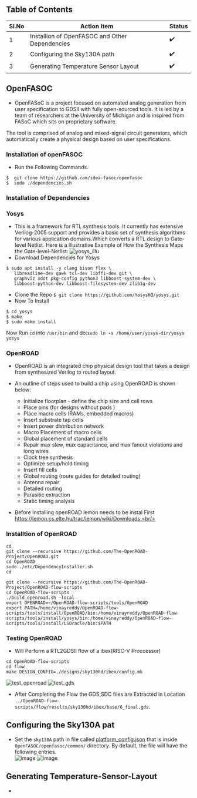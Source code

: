 ## Table of Contents
|SI.No|Action Item |Status|
|-----|------------|------|
| 1   | Installion of OpenFASOC and Other Dependencies|:heavy_check_mark:|
| 2   | Configuring the Sky130A path|:heavy_check_mark:|
| 3   | Generating Temperature Sensor Layout|:heavy_check_mark:|

## OpenFASOC
- OpenFASoC is a project focused on automated analog generation from user specification to GDSII with fully open-sourced tools. It is led by a 
team of researchers at the University of Michigan and is inspired from FASoC which sits on proprietary software.

The tool is comprised of analog and mixed-signal circuit generators, which automatically create a physical design based on user specifications.

### Installation of openFASOC
- Run the Following Commands.<br/>
```
$  git clone https://github.com/idea-fasoc/openfasoc
$  sudo ./dependencies.sh
```
### Installation of Dependencies
### Yosys
- This is a framework for RTL synthesis tools. It currently has extensive Verilog-2005 support and provides a basic set of synthesis algorithms for
   various application domains.Which converts a RTL design to Gate-level Netlist.
Here is a illustrative Example of How the Synthesis Maps the Gate-level-Netlist: 
![yosys_illu](https://user-images.githubusercontent.com/53760504/222668778-3e530c20-8226-4861-8a75-131b89cdd0ea.png)
- Download Dependencies for Yosys
 ```
 $ sudo apt install -y clang bison flex \
    libreadline-dev gawk tcl-dev libffi-dev git \
    graphviz xdot pkg-config python3 libboost-system-dev \
    libboost-python-dev libboost-filesystem-dev zlib1g-dev
 ```
 - Clone the Repo
 `$ git clone https://github.com/YosysHQ/yosys.git`
 - Now To Install
 ```
$ cd yosys
$ make
$ sudo make install
 ```
 Now Run `cd` into `/usr/bin` and do:`sudo ln -s /home/user/yosys-dir/yosys yosys`
 
### OpenROAD
- OpenROAD is an integrated chip physical design tool that takes a design from synthesized Verilog to routed layout.

- An outline of steps used to build a chip using OpenROAD is shown below:
    -  Initialize floorplan - define the chip size and cell rows
    -  Place pins (for designs without pads )
    -  Place macro cells (RAMs, embedded macros)
    -  Insert substrate tap cells
    -  Insert power distribution network
    -  Macro Placement of macro cells
    -  Global placement of standard cells
    -  Repair max slew, max capacitance, and max fanout violations and long wires
    -  Clock tree synthesis
    -  Optimize setup/hold timing
    -  Insert fill cells
    -  Global routing (route guides for detailed routing)
    -  Antenna repair
    -  Detailed routing
    -  Parasitic extraction
    -  Static timing analysis
- Before Installing openROAD lemon needs to be instal First https://lemon.cs.elte.hu/trac/lemon/wiki/Downloads.<br/>
### Installtion of OpenROAD
 
```
cd
git clone --recursive https://github.com/The-OpenROAD-Project/OpenROAD.git
cd OpenROAD
sudo ./etc/DependencyInstaller.sh                     
cd 

git clone --recursive https://github.com/The-OpenROAD-Project/OpenROAD-flow-scripts
cd OpenROAD-flow-scripts
./build_openroad.sh –local
export OPENROAD=~/OpenROAD-flow-scripts/tools/OpenROAD
export PATH=/home/vinayreddy/OpenROAD-flow-scripts/tools/install/OpenROAD/bin:/home/vinayreddy/OpenROAD-flow-scripts/tools/install/yosys/bin:/home/vinayreddy/OpenROAD-flow-scripts/tools/install/LSOracle/bin:$PATH
```
### Testing OpenROAD
- Will Perform a RTL2GDSII flow of a ibex(RISC-V Proccessor) <br/>
```
cd OpenROAD-flow-scripts
cd flow
make DESIGN_CONFIG=./designs/sky130hd/ibex/config.mk
```
![test_openroad](https://user-images.githubusercontent.com/53760504/222671123-526bb52c-100e-42db-8ab1-450f2eafc525.png)
![test_gds](https://user-images.githubusercontent.com/53760504/222675361-1d0e813b-b8b1-4db8-8e8d-7052eb18f33a.png)

- After Completing the Flow the GDS,SDC files are Extracted in Location `../OpenROAD-flow-scripts/flow/results/sky130hd/ibex/base/6_final.gds`.<br/>
## Configuring the Sky130A pat
- Set the `sky130A` path in file called [platform_config.json](https://github.com/idea-fasoc/OpenFASOC/blob/main/openfasoc/common/platform_config.json) 
 that is inside `OpenFASOC/openfasoc/common/` directory. By default, the file will have the following entries.<br/>
![image](https://user-images.githubusercontent.com/53760504/222674066-e1fcdf4c-858b-4ac4-b2ea-c0f54f01153c.png)
![image](https://user-images.githubusercontent.com/53760504/222674635-9ae927e9-1391-4a2a-b130-0209f23ebc50.png)
## Generating Temperature-Sensor-Layout 
- 
